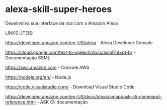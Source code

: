 # alexa-skill-super-heroes
Desenvolva sua interface de voz com a Amazon Alexa


LINKS ÚTEIS:

https://developer.amazon.com/en-US/alexa - Alexa Developer Console

https://cloud.google.com/text-to-speech/docs/ssml?hl=pt-br - Documentação SSML

https://aws.amazon.com - Console AWS

https://nodejs.org/en/ - Node.js

https://code.visualstudio.com/ - Download Visual Studio Code

https://developer.amazon.com/en-US/docs/alexa/smapi/ask-cli-command-reference.html - ASK Cli documentação

